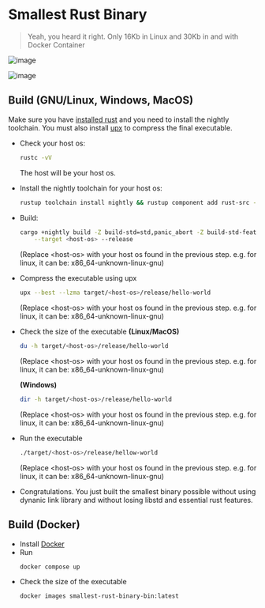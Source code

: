 # Smallest Rust Binary

> Yeah, you heard it right. Only 16Kb in Linux and 30Kb in and with Docker Container

![image](https://github.com/sanjib-sen/smallest-rust-binary/assets/54777542/7741cc90-1512-48df-8950-85d6cf51ab2a)

![image](https://github.com/sanjib-sen/smallest-rust-binary/assets/54777542/850292ef-8861-408c-b03b-d7335b3568d7)


## Build (GNU/Linux, Windows, MacOS)

Make sure you have [installed rust](https://www.rust-lang.org/tools/install) and you need to install the nightly toolchain.
You must also install [upx](https://upx.github.io/) to compress the final executable. 

- Check your host os:
  ```sh
  rustc -vV
  ```
  The host will be your host os.

- Install the nightly toolchain for your host os:
  ```sh
  rustup toolchain install nightly && rustup component add rust-src --toolchain nightly  
  ```
- Build:
  ```sh
  cargo +nightly build -Z build-std=std,panic_abort -Z build-std-features=panic_immediate_abort \
      --target <host-os> --release
  ```
  (Replace \<host-os> with your host os found in the previous step. e.g. for linux, it can be: x86_64-unknown-linux-gnu)

- Compress the executable using upx
  ```sh
  upx --best --lzma target/<host-os>/release/hello-world
  ```
  (Replace \<host-os> with your host os found in the previous step. e.g. for linux, it can be: x86_64-unknown-linux-gnu)

- Check the size of the executable
  **(Linux/MacOS)**
  ```sh
  du -h target/<host-os>/release/hello-world
  ```
  (Replace \<host-os> with your host os found in the previous step. e.g. for linux, it can be: x86_64-unknown-linux-gnu)

  **(Windows)**
  ```sh
  dir -h target/<host-os>/release/hello-world
  ```
  (Replace \<host-os> with your host os found in the previous step. e.g. for linux, it can be: x86_64-unknown-linux-gnu)

- Run the executable
  ```sh
  ./target/<host-os>/release/hellow-world
  ```
  (Replace \<host-os> with your host os found in the previous step. e.g. for linux, it can be: x86_64-unknown-linux-gnu)

- Congratulations. You just built the smallest binary possible without using dynanic link library and without losing libstd and essential rust features. 

## Build (Docker)

- Install [Docker](https://docs.docker.com/get-docker/)
- Run
  ```sh
  docker compose up
  ```
- Check the size of the executable
  ```sh
  docker images smallest-rust-binary-bin:latest
  ```

